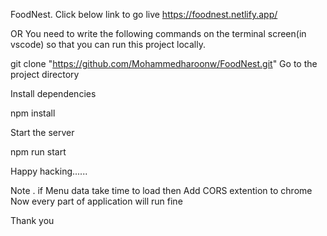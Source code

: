FoodNest. Click below link to go live
https://foodnest.netlify.app/

OR
You need to write the following commands on the terminal screen(in vscode) so that you can run this project locally.

git clone "https://github.com/Mohammedharoonw/FoodNest.git" Go to the project directory

Install dependencies

npm install

Start the server

npm run start

Happy hacking......

Note . if Menu data take time to load then
Add CORS extention to chrome  Now every part of application will run fine

Thank you
